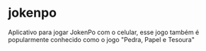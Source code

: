 # jokenpo

Aplicativo para jogar JokenPo com o celular, esse jogo também é popularmente
conhecido como o jogo "Pedra, Papel e Tesoura"
